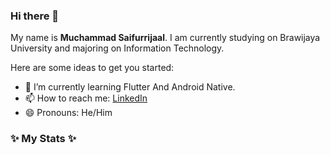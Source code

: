### Hi there 👋

My name is **Muchammad Saifurrijaal**. I am currently studying on Brawijaya University and majoring on Information Technology.

Here are some ideas to get you started:

- 🌱 I’m currently learning Flutter And Android Native.
- 📫 How to reach me: [LinkedIn](https://www.linkedin.com/in/muchammad-saifurrijaal)
- 😄 Pronouns: He/Him

### ✨ My Stats ✨



